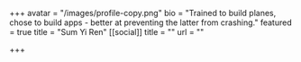 +++
avatar = "/images/profile-copy.png"
bio = "Trained to build planes, chose to build apps - better at preventing the latter from crashing."
featured = true
title = "Sum Yi Ren"
[[social]]
title = ""
url = ""

+++
